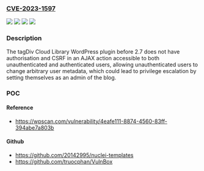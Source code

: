 ### [CVE-2023-1597](https://cve.mitre.org/cgi-bin/cvename.cgi?name=CVE-2023-1597)
![](https://img.shields.io/static/v1?label=Product&message=tagDiv%20Cloud%20Library&color=blue)
![](https://img.shields.io/static/v1?label=Version&message=0%3C%202.7%20&color=brighgreen)
![](https://img.shields.io/static/v1?label=Vulnerability&message=CWE-269%20Improper%20Privilege%20Management&color=brighgreen)
![](https://img.shields.io/static/v1?label=Vulnerability&message=CWE-352%20Cross-Site%20Request%20Forgery%20(CSRF)&color=brighgreen)

### Description

The tagDiv Cloud Library WordPress plugin before 2.7 does not have authorisation and CSRF in an AJAX action accessible to both unauthenticated and authenticated users, allowing unauthenticated users to change arbitrary user metadata, which could lead to privilege escalation by setting themselves as an admin of the blog.

### POC

#### Reference
- https://wpscan.com/vulnerability/4eafe111-8874-4560-83ff-394abe7a803b

#### Github
- https://github.com/20142995/nuclei-templates
- https://github.com/truocphan/VulnBox

